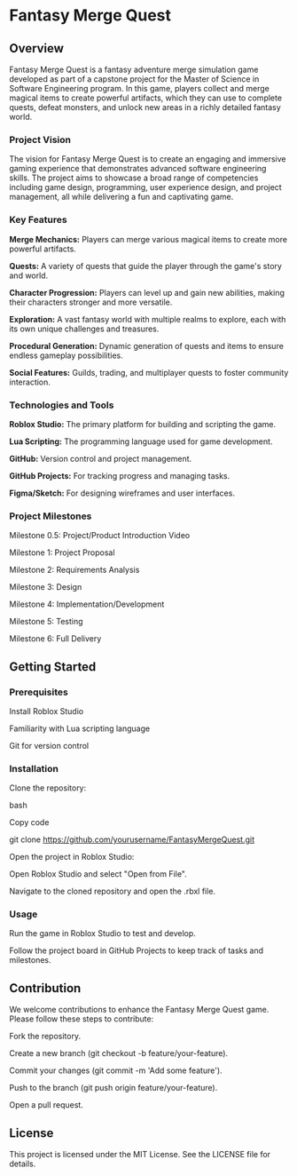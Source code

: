 # Fantasy Merge Quest

## Overview

Fantasy Merge Quest is a fantasy adventure merge simulation game developed as part of a capstone project for the Master of Science in Software Engineering program. In this game, players collect and merge magical items to create powerful artifacts, which they can use to complete quests, defeat monsters, and unlock new areas in a richly detailed fantasy world.

### Project Vision

The vision for Fantasy Merge Quest is to create an engaging and immersive gaming experience that demonstrates advanced software engineering skills. The project aims to showcase a broad range of competencies including game design, programming, user experience design, and project management, all while delivering a fun and captivating game.

### Key Features

**Merge Mechanics:** Players can merge various magical items to create more powerful artifacts.

**Quests:** A variety of quests that guide the player through the game's story and world.

**Character Progression:** Players can level up and gain new abilities, making their characters stronger and more versatile.

**Exploration:** A vast fantasy world with multiple realms to explore, each with its own unique challenges and treasures.

**Procedural Generation:** Dynamic generation of quests and items to ensure endless gameplay possibilities.

**Social Features:** Guilds, trading, and multiplayer quests to foster community interaction.


### Technologies and Tools

**Roblox Studio:** The primary platform for building and scripting the game.

**Lua Scripting:** The programming language used for game development.

**GitHub:** Version control and project management.

**GitHub Projects:** For tracking progress and managing tasks.

**Figma/Sketch:** For designing wireframes and user interfaces.


### Project Milestones

Milestone 0.5: Project/Product Introduction Video

Milestone 1: Project Proposal

Milestone 2: Requirements Analysis

Milestone 3: Design

Milestone 4: Implementation/Development

Milestone 5: Testing

Milestone 6: Full Delivery


## Getting Started


### Prerequisites

Install Roblox Studio

Familiarity with Lua scripting language

Git for version control


### Installation

Clone the repository:

bash

Copy code

git clone https://github.com/yourusername/FantasyMergeQuest.git

Open the project in Roblox Studio:

Open Roblox Studio and select "Open from File".

Navigate to the cloned repository and open the .rbxl file.


### Usage

Run the game in Roblox Studio to test and develop.

Follow the project board in GitHub Projects to keep track of tasks and milestones.


## Contribution

We welcome contributions to enhance the Fantasy Merge Quest game. Please follow these steps to contribute:

Fork the repository.

Create a new branch (git checkout -b feature/your-feature).

Commit your changes (git commit -m 'Add some feature').

Push to the branch (git push origin feature/your-feature).

Open a pull request.


## License

This project is licensed under the MIT License. See the LICENSE file for details.
